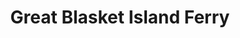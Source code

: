---
title: "Great Blasket Island Ferry"
address: "Yacht Marina, Dingle, Co. Kerry"
tel: "+353 (0)66 915 1344"
county: "Kerry"
category: "Internal Ferry Services"
type: "Content"
lat: "52.139137268066406"
lng: "-10.273266792297363"
---